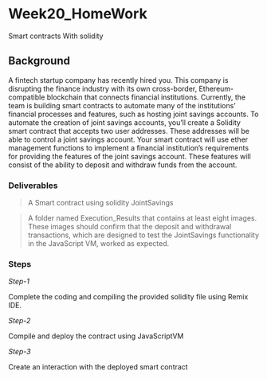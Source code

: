 # Week20_HomeWork
Smart contracts With solidity

## Background

A fintech startup company has recently hired you. This company is disrupting the finance industry with its own cross-border, Ethereum-compatible blockchain that connects financial institutions. Currently, the team is building smart contracts to automate many of the institutions’ financial processes and features, such as hosting joint savings accounts.
To automate the creation of joint savings accounts, you’ll create a Solidity smart contract that accepts two user addresses. These addresses will be able to control a joint savings account. Your smart contract will use ether management functions to implement a financial institution’s requirements for providing the features of the joint savings account. These features will consist of the ability to deposit and withdraw funds from the account.


### Deliverables

> A Smart contract using solidity JointSavings

> A folder named Execution_Results that contains at least eight images. These images should confirm that the deposit and withdrawal transactions, which are designed to test the JointSavings functionality in the JavaScript VM, worked as expected.

### Steps

*Step-1*

Complete the coding and compiling the provided solidity file using Remix IDE.



*Step-2*

Compile and deploy the contract using JavaScriptVM

*Step-3*

Create an interaction with the deployed smart contract  
